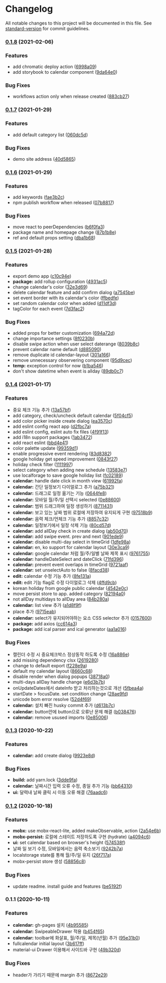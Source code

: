 # Changelog

All notable changes to this project will be documented in this file. See [standard-version](https://github.com/conventional-changelog/standard-version) for commit guidelines.

### [0.1.8](https://github.com/ZeroStrength/react-zero-calendar/compare/v0.1.7...v0.1.8) (2021-02-06)


### Features

* add chromatic deploy action ([6998a09](https://github.com/ZeroStrength/react-zero-calendar/commit/6998a09ace0fe259a13a0b945438fd995ba26753))
* add storybook to calendar component ([9da64e0](https://github.com/ZeroStrength/react-zero-calendar/commit/9da64e07b1c558818741ebb988a743a6c7a2ceb9))


### Bug Fixes

* workflows action only when release created ([883cb27](https://github.com/ZeroStrength/react-zero-calendar/commit/883cb27549a00637b971d81ebacdd1d63f06ccd9))

### [0.1.7](https://github.com/ZeroStrength/react-zero-calendar/compare/v0.1.6...v0.1.7) (2021-01-29)


### Features

* add default category list ([060dc5d](https://github.com/ZeroStrength/react-zero-calendar/commit/060dc5db77ba9c8c065f9e5db2189b5f9d8801e7))


### Bug Fixes

* demo site address ([40d5865](https://github.com/ZeroStrength/react-zero-calendar/commit/40d586565d98f86d6e2539a0af0ed04920097405))

### [0.1.6](https://github.com/ZeroStrength/calendar/compare/v0.1.5...v0.1.6) (2021-01-29)


### Features

* add keywords ([fae3b2c](https://github.com/ZeroStrength/calendar/commit/fae3b2c671ef22aaa2e1541a3b49ab5e1035e9e5))
* npm publish workflow when released ([07b8817](https://github.com/ZeroStrength/calendar/commit/07b8817c5e20ca6482c19d367ad2f9178f8fd6c6))


### Bug Fixes

* move react to peerDependencies ([b6f0fa3](https://github.com/ZeroStrength/calendar/commit/b6f0fa331e7ce8fe727dd04532eed55e484a3375))
* package name and homepage change ([87b1b8e](https://github.com/ZeroStrength/calendar/commit/87b1b8eb346d517334fbffe5cb9536d12417b7b6))
* ref and default props setting ([dba1b68](https://github.com/ZeroStrength/calendar/commit/dba1b68081b691448772fd99838194a5fb822015))

### [0.1.5](https://github.com/ZeroStrength/calendar/compare/v0.1.4...v0.1.5) (2021-01-28)


### Features

* export demo app ([c10c94e](https://github.com/ZeroStrength/calendar/commit/c10c94ee09afe2d0130f9f38698e76fc373420c6))
* **package:** add rollup configuration ([4931ac5](https://github.com/ZeroStrength/calendar/commit/4931ac50d8ef4d603b83cb95b11ad7b627f3f086))
* change calendar's color ([32e3d69](https://github.com/ZeroStrength/calendar/commit/32e3d699708945af9f7622332cfbd2e670569950))
* delete calendar feature and add confirm dialog ([a7545be](https://github.com/ZeroStrength/calendar/commit/a7545be4480e48ebaff59d0445fd17807fa5591a))
* set event border with its calendar's color ([ffbedfe](https://github.com/ZeroStrength/calendar/commit/ffbedfe2f032e5c4e598c2063c7c1350230b12c4))
* set random calendar color when added ([d11df3d](https://github.com/ZeroStrength/calendar/commit/d11df3d0e2c100cd96848172aef76bf2c5eb6f4f))
* tagColor for each event ([7d3fac2](https://github.com/ZeroStrength/calendar/commit/7d3fac2bc6e925abc83bc662bfa29a9decdb6126))


### Bug Fixes

* added props for better customization ([694a72d](https://github.com/ZeroStrength/calendar/commit/694a72d7a71406b33d87f672be832b8af635f467))
* change importance settings ([8f0230b](https://github.com/ZeroStrength/calendar/commit/8f0230b0ddc60aa928245030d0c59eb6bc4ef57a))
* disable swipe action when user select daterange ([8039b8c](https://github.com/ZeroStrength/calendar/commit/8039b8cfe016b1b31065ce2f89ddee1c87811612))
* prevent calendar name default ([d885090](https://github.com/ZeroStrength/calendar/commit/d88509075440d69f0e5b7c49d7d6945765f141ad))
* remove duplicate id calendar-layout ([301a166](https://github.com/ZeroStrength/calendar/commit/301a166f13543938059675e77d598a2e55ffeb46))
* remove unnecessary observering component ([95d9cec](https://github.com/ZeroStrength/calendar/commit/95d9cecf907da65b491b493fc822b943d9214c70))
* **temp:** exception control for now ([b1ba546](https://github.com/ZeroStrength/calendar/commit/b1ba546b439c80f4595006a99f149105988638c6))
* don't show datetime when event is allday ([89db0c7](https://github.com/ZeroStrength/calendar/commit/89db0c76d19120fa308e973a8c10ab6513d40dce))

### [0.1.4](https://github.com/ZeroStrength/calendar/compare/v0.1.3...v0.1.4) (2021-01-17)


### Features

* 중요 체크 기능 추가 ([13a57bf](https://github.com/ZeroStrength/calendar/commit/13a57bf2e59db90a9f43d266965e57be50b60f0f))
* add category, check/uncheck default calendar ([5f04cf5](https://github.com/ZeroStrength/calendar/commit/5f04cf5ab0229923b56cc8b7901d9d3589474e54))
* add color picker inside create dialog ([ea3570c](https://github.com/ZeroStrength/calendar/commit/ea3570cc28a86d94749cbde5e4bb763867c757f6))
* add eslint config react app ([d2fbc7a](https://github.com/ZeroStrength/calendar/commit/d2fbc7acd0d3062d8a96220d7391d9b576dd2a1b))
* add eslint config, eslint auto fix files ([4f91f13](https://github.com/ZeroStrength/calendar/commit/4f91f13f3eaff5fd0d4a2069b90426628c36133f))
* add i18n support packages ([1ab3472](https://github.com/ZeroStrength/calendar/commit/1ab34720c2b4c3ee4ca99262a3fc6ebf3c41c64a))
* add react eslint ([bbd4e41](https://github.com/ZeroStrength/calendar/commit/bbd4e41052742ea8df2deef46a2a2d70cf71d9ce))
* color palette update ([99359d1](https://github.com/ZeroStrength/calendar/commit/99359d1c434ec43ea9e9dcb970d3022b6f2a15bf))
* enable progressive event rendering ([83d8382](https://github.com/ZeroStrength/calendar/commit/83d83822a5d20f9c0dc9743562d8ebb3a7604d33))
* google holiday get speed improvement ([0843f27](https://github.com/ZeroStrength/calendar/commit/0843f2709ec3cb26006efbe52360ab192f47b163))
* holiday check filter ([1111997](https://github.com/ZeroStrength/calendar/commit/1111997e1e57fefff8feb881ad0793680144f66d))
* select category when adding new schedule ([13583e7](https://github.com/ZeroStrength/calendar/commit/13583e7643d7d82fc2dc51abbbb843cb956adccf))
* use localforage to save google holiday list ([fc02189](https://github.com/ZeroStrength/calendar/commit/fc02189fadad734231d65396a03bec43a2f95193))
* **calendar:**  handle date click in month view ([61992fa](https://github.com/ZeroStrength/calendar/commit/61992fabe656a2ff154ed00482214457d2481a9e))
* **calendar:** 간단 일정보기 다이얼로그 추가 ([a75b321](https://github.com/ZeroStrength/calendar/commit/a75b3219192068a003899456bac556220a7a504f))
* **calendar:** 드래그로 일정 옮기는 기능 ([0644fe8](https://github.com/ZeroStrength/calendar/commit/0644fe868fb69d7f4e27867a57ba2db5b12011aa))
* **calendar:** 모바일 월/주/일 선택시 selected ([0e88600](https://github.com/ZeroStrength/calendar/commit/0e88600a060135b31b52756bdf72545531d5564a))
* **calendar:** 범위 드래그하여 일정 생성하기 ([8711431](https://github.com/ZeroStrength/calendar/commit/8711431e26f327fce4b30e060f11cac2cc3622cc))
* **calendar:** 보고 있는 날짜 범위 로컬에 저장하여 유지되게 구현 ([97518b9](https://github.com/ZeroStrength/calendar/commit/97518b94060c96672cdd51ba0154d1f5752c141d))
* **calendar:** 음력 체크/언체크 기능 추가 ([8857c32](https://github.com/ZeroStrength/calendar/commit/8857c32a97e960890eb80383aaa0af75e8c24253))
* **calendar:** 일정보기에서 일정 삭제 기능 ([80cd57d](https://github.com/ZeroStrength/calendar/commit/80cd57d56f8bc7f153e4dcc5661046dcf2fdde12))
* **calendar:** add allDay check in create dialog ([ab50d70](https://github.com/ZeroStrength/calendar/commit/ab50d7048603e3a4fa779d4e3a943b218d7054f0))
* **calendar:** add swipe event. prev and next ([901ede9](https://github.com/ZeroStrength/calendar/commit/901ede974d75a579a0e2b5eaffed35cf6577509c))
* **calendar:** disable multi-day select in timeGrid ([1dfe98a](https://github.com/ZeroStrength/calendar/commit/1dfe98a9d229ab42fe6179f3da1a5903aa5fb9b2))
* **calendar:** en, ko support for calendar layout ([30e3ca9](https://github.com/ZeroStrength/calendar/commit/30e3ca9fe5b788d0631920ddce1bef0f8346e75d))
* **calendar:** google calendar 처럼 월/주/일별 날짜 제목 표시 ([9761755](https://github.com/ZeroStrength/calendar/commit/976175579a38986453be057d170bc26b1170c47c))
* **calendar:** handleDateSelect and dateClick ([71fd396](https://github.com/ZeroStrength/calendar/commit/71fd3967a37e0e6d885d2e8f8d33a0fdab2ecb6f))
* **calendar:** prevent event overlaps in timeGrid ([9721aaf](https://github.com/ZeroStrength/calendar/commit/9721aaf5764e58e954ecf4cf2e2d44b3debec1b1))
* **calendar:** set unselectAuto to false ([8facd38](https://github.com/ZeroStrength/calendar/commit/8facd385505ff56419f3952be74a799989baa5b2))
* **edit:** calendar 수정 기능 추가 ([8fe131a](https://github.com/ZeroStrength/calendar/commit/8fe131afee091634fe6f836768c46b2cfd649510))
* **edit:** edit 기능 flag로 수정 다이얼로그 삭제 ([4ffd9cb](https://github.com/ZeroStrength/calendar/commit/4ffd9cb2531dcc597660ec43dd19cbcbb2975b44))
* korean holiday from google public calendar ([4542e0c](https://github.com/ZeroStrength/calendar/commit/4542e0c483574b08ae684bdf5282717ab62e7b54))
* move persist store to app. added category ([82194a0](https://github.com/ZeroStrength/calendar/commit/82194a06243ce75607963cbcc3626de5613e3c1e))
* not allDay multidays to allDay area ([84b280a](https://github.com/ZeroStrength/calendar/commit/84b280af1443639a6202dd038a07bb19807e753d))
* **calendar:** list view 추가 ([a1d8f9f](https://github.com/ZeroStrength/calendar/commit/a1d8f9ffe83776d41c3c355c48a24e1b019e81dc))
* place 추가 ([9715eab](https://github.com/ZeroStrength/calendar/commit/9715eabc2b4a1fd8eaa75f5ae6e2fc2cbc8934c1))
* **calendar:** select가 유지되어야하는 요소 CSS selector 추가 ([0157600](https://github.com/ZeroStrength/calendar/commit/015760099ccd2d44dafbe940053d714cc64531d2))
* **package:** add axios ([cc614a3](https://github.com/ZeroStrength/calendar/commit/cc614a37803b99c700172e1cd55cddc9f255fc6a))
* **package:** add ical parser and ical generator ([aa1a016](https://github.com/ZeroStrength/calendar/commit/aa1a0167937d77f749a15e24c9a6332e2eceb8e6))


### Bug Fixes

* 캘린더 수정 시 중요체크박스 정상동작 하도록 수정 ([16a886e](https://github.com/ZeroStrength/calendar/commit/16a886ea65b0d4410788c405f4197ae04a1856f3))
* add missing dependency clsx ([2619280](https://github.com/ZeroStrength/calendar/commit/261928009c9cfed9d9a5aae506c91ab40c66459b))
* change to default export ([f228e9a](https://github.com/ZeroStrength/calendar/commit/f228e9a0afe94d58e8562d62fa23ef7f6b0848f1))
* default my calendar layout ([8660c68](https://github.com/ZeroStrength/calendar/commit/8660c68d51e506a19cf041dd8d69955036dbd245))
* disable render when dialog popups ([38718a0](https://github.com/ZeroStrength/calendar/commit/38718a0b539db61cd64cc18962c2aa1f40ceffba))
* multi-days allDay handle change ([e6d3b7b](https://github.com/ZeroStrength/calendar/commit/e6d3b7b81be3570602cc06ecfaea376063db6dd0))
* onUpdateDates에서 dateInfo 받고 처리하는것으로 개선 ([5fbea4a](https://github.com/ZeroStrength/calendar/commit/5fbea4aad1ea830dc4d607065cd37e642251ce62))
* startDate > focusDate. set condition change ([28ae9fd](https://github.com/ZeroStrength/calendar/commit/28ae9fd21367b816f4e6962700bc6343479456e3))
* unicode bom error resolve ([52d4f69](https://github.com/ZeroStrength/calendar/commit/52d4f6970dac60db02a67e57d11dba83057e069d))
* **calendar:** 설치 빠진 husky commit 추가 ([d613b7c](https://github.com/ZeroStrength/calendar/commit/d613b7c10861fce513162d7d25c0399a990fa688))
* **calendar:** button안에 button으로 오류난 문제 해결 ([b038476](https://github.com/ZeroStrength/calendar/commit/b03847641f6ed56ad3625c56e53af78e09d9419a))
* **calendar:** remove usused imports ([0e85006](https://github.com/ZeroStrength/calendar/commit/0e85006f27a6a5570747a5747b1e04774ffddcb9))

### [0.1.3](https://github.com/ZeroStrength/calendar/compare/v0.1.2...v0.1.3) (2020-10-22)


### Features

* **calendar:** add create dialog ([9923e8d](https://github.com/ZeroStrength/calendar/commit/9923e8dc1e1d80b3a1c9420bceefa90d1b2387ca))


### Bug Fixes

* **build:** add yarn.lock ([3dde9fa](https://github.com/ZeroStrength/calendar/commit/3dde9fa21eb70f983a9e7b9eeea7907c1cca4eea))
* **calendar:** 날짜시간 입력 오류 수정, 종일 추가 기능 ([bb64310](https://github.com/ZeroStrength/calendar/commit/bb643104a7c73996055ed74f7d748cc5f5f08216))
* **ui:** 달력내 날짜 클릭 시 이동 오류 해결 ([76aadc6](https://github.com/ZeroStrength/calendar/commit/76aadc68b60c914623f0be6599fe5c014e12c12f))

### [0.1.2](https://github.com/ZeroStrength/calendar/compare/v0.1.1...v0.1.2) (2020-10-18)


### Features

* **mobx:** use mobx-react-lite, added makeObservable, action ([2a54e6b](https://github.com/ZeroStrength/calendar/commit/2a54e6b8d79ef8527f971fb419605804513ba6ea))
* **mobx-persist:** 로컬에 스테이트 저장하도록 구현 (hydrate) ([a4094c6](https://github.com/ZeroStrength/calendar/commit/a4094c6306e2dec9516d2c19fc417384fd69ebc8))
* **ui:** set calendar based on browser's height ([574538f](https://github.com/ZeroStrength/calendar/commit/574538fc2a5ccda8348de4d1774811aa72aac148))
* 날짜 일 보기 수정, 모바일에서는 음력 축소보기 ([9242b7a](https://github.com/ZeroStrength/calendar/commit/9242b7a40cd06b129bd83791047d1f536f0cf65e))
* localstorage state를 통해 월/주/일 유지 ([26f717a](https://github.com/ZeroStrength/calendar/commit/26f717aa76e31b04f0cdbddcf0147e1dfc290841))
* mobx-persist store 생성 ([58856c8](https://github.com/ZeroStrength/calendar/commit/58856c846dbbbb3b648964d7ca1c5f4d25ade72f))


### Bug Fixes

* update readme. install guide and features ([be5192f](https://github.com/ZeroStrength/calendar/commit/be5192fa89585be5eede777cf69c75d6a88c628e))

### 0.1.1 (2020-10-11)


### Features

* **calendar:** gh-pages 설치 ([4b95585](https://github.com/ZeroStrength/calendar/commit/4b955858af001658a69d8b3485e3922d33de7f62))
* **calendar:** SwipeableDrawer 적용 ([b454f65](https://github.com/ZeroStrength/calendar/commit/b454f655b956e6a6f2149572ceddf355c35c0a31))
* **calendar:** toolbar에 화살표, 월/주/일, 제목(년월) 추가 ([95e31b0](https://github.com/ZeroStrength/calendar/commit/95e31b08a96c03fc392f43f30b9da6248ed2bcae))
* fullcalendar initial layout ([3b617ff](https://github.com/ZeroStrength/calendar/commit/3b617ff69fb47aa4b0c35dcdbe3fa5c8e02f1aa9))
* material-ui Drawer 이용해서 사이드바 구현 ([49b320d](https://github.com/ZeroStrength/calendar/commit/49b320dcd81db5426ce289e743e756eae5ce8069))


### Bug Fixes

* header가 가리기 때문에 margin 추가 ([8672e29](https://github.com/ZeroStrength/calendar/commit/8672e29bd228c8127c18781fc3ece896b94088a7))
